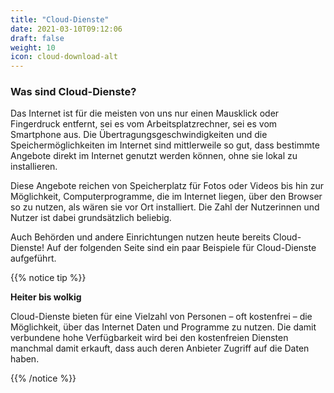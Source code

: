 ```yaml
---
title: "Cloud-Dienste"
date: 2021-03-10T09:12:06
draft: false
weight: 10
icon: cloud-download-alt
---
```

### Was sind Cloud-Dienste?

Das Internet ist für die meisten von uns nur einen Mausklick oder Fingerdruck entfernt, sei es vom Arbeitsplatzrechner, sei es vom Smartphone aus. Die Übertragungsgeschwindigkeiten und die Speichermöglichkeiten im Internet sind mittlerweile so gut, dass bestimmte Angebote direkt im Internet genutzt werden können, ohne sie lokal zu installieren.

Diese Angebote reichen von Speicherplatz für Fotos oder Videos bis hin zur Möglichkeit, Computerprogramme, die im Internet liegen, über den Browser so zu nutzen, als wären sie vor Ort installiert. Die Zahl der Nutzerinnen und Nutzer ist dabei grundsätzlich beliebig.

Auch Behörden und andere Einrichtungen nutzen heute bereits Cloud-Dienste! Auf der folgenden Seite sind ein paar Beispiele für Cloud-Dienste aufgeführt.

{{% notice tip %}}

**Heiter bis wolkig**

Cloud-Dienste bieten für eine Vielzahl von Personen – oft kostenfrei – die Möglichkeit, über das Internet Daten und Programme zu nutzen. Die damit verbundene hohe Verfügbarkeit wird bei den kostenfreien Diensten manchmal damit erkauft, dass auch deren Anbieter Zugriff auf die Daten haben.

{{% /notice %}}